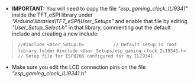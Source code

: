 - **IMPORTANT:** You will need to copy the file *"esp_gaming_clock_ILI9341"* inside the TFT_eSPI library under *"Arduino\libraries\TFT_eSPI\User_Setups\"* and enable that file by editing *"User_Setup_Select.h"* in that library, commenting out the default include and creating a new include:
> `//#include <User_Setup.h>           // Default setup is root library folder`
> `#include <User_Setups/esp_gaming_clock_ILI9341.h>  // Setup file for ESP8266 configured for my ILI9341`
- Make sure you edit the LCD connection pins on the file *"esp_gaming_clock_ILI9341.h"*
